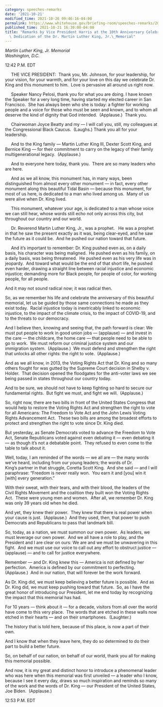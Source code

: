 ```yaml
---
category: speeches-remarks
date: '2021-10-21'
modified_time: 2021-10-26 09:46:16-04:00
permalink: https://www.whitehouse.gov/briefing-room/speeches-remarks/2021/10/21/remarks-by-vice-president-harris-at-the-10th-anniversary-celebration-of-the-dedication-of-the-dr-martin-luther-king-jr-memorial/
published_time: 2021-10-21 16:30:00-04:00
title: "Remarks by Vice President Harris at the 10th Anniversary Celebration of the\
  \ Dedication of the Dr. Martin Luther King, Jr.\_Memorial"
---
```

 
*Martin Luther King, Jr. Memorial  
Washington, D.C.*

12:42 P.M. EDT  
  
     THE VICE PRESIDENT:  Thank you, Mr. Johnson, for your leadership,
for your vision, for your warmth, and for your love on this day we
celebrate Dr. King and this monument to him.  Love is pervasive all
around us right now.    
  
     Speaker Nancy Pelosi, thank you for what you are doing. I have
known the Speaker for a very long time, having started my elected career
in San Francisco.  She has always been who she is today: a fighter for
working people and a voice for those who must be seen and known, and to
whom all deserve the kind of dignity that God intended.  (Applause.) 
Thank you.  
  
     Chairwoman Joyce Beatty and my — I will call you, still, my
colleagues at the Congressional Black Caucus.  (Laughs.) Thank you all
for your leadership.  
  
     And to the King family — Martin Luther King III, Dexter Scott King,
and Bernice King — for their commitment to carry on the legacy of their
family multigenerational legacy.  (Applause.)  
  
     And to everyone here today, thank you.  There are so many leaders
who are here.  
  
     And as we all know, this monument has, in many ways, been
distinguished from almost every other monument — in fact, every other
monument along this beautiful Tidal Basin — because this monument, for
most of us here, is dedicated to a man who lived among us.  Many of us
were alive when Dr. King lived.  
  
     This monument, whatever your age, is dedicated to a man whose voice
we can still hear, whose words still echo not only across this city, but
throughout our country and our world.  
  
     Dr. Reverend Martin Luther King, Jr., was a prophet.   He was a
prophet in that he saw the present exactly as it was, being clear-eyed,
and he saw the future as it could be.  And he pushed our nation toward
that future.   
  
     And it’s important to remember: Dr. King pushed even as, on a daily
basis, his character was being maligned.  He pushed even as his family,
on a daily basis, was being threatened.  He pushed even as his very life
was in jeopardy.  And toward what would be the end of that short life,
he pushed even harder, drawing a straight line between racial injustice
and economic injustice; demanding more for Black people, for people of
color, for working people, for all people.   
  
And it may not sound radical now; it was radical then.  
  
So, as we remember his life and celebrate the anniversary of this
beautiful memorial, let us be guided by those same connections he made
as they exist today.  Racial injustice today is inextricably linked to
economic injustice, to the impact of the climate crisis, to the impact
of COVID-19, and to the threats to our democracy.   
  
And I believe then, knowing and seeing that, the path forward is clear:
We must put people to work in good union jobs — (applause) — and invest
in the care — the childcare, the home care — that people need to be able
to go to work.  We must reform our criminal justice system and our
immigration system.  (Applause.)  We must defend and strengthen the
right that unlocks all other rights: the right to vote.  (Applause.)   
  
And as we all know, in 2013, the Voting Rights Act that Dr. King and so
many others fought for was gutted by the Supreme Court decision in
Shelby v. Holder.  That decision opened the floodgates for the
anti-voter laws we see being passed in states throughout our country
today.   
  
And to be sure, we should not have to keep fighting so hard to secure
our fundamental rights.  But fight we must, and fight we will. 
(Applause.)  
  
So, right now, there are two bills in front of the United States
Congress that would help to restore the Voting Rights Act and strengthen
the right to vote for all Americans: The Freedom to Vote Act and the
John Lewis Voting Rights Advancement Act.  These two bills are among the
broadest efforts to protect and strengthen the right to vote since Dr.
King died.   
  
But yesterday, as Senate Democrats voted to advance the Freedom to Vote
Act, Senate Republicans voted against even debating it — even debating
it — as though it’s not a debatable point.  They refused to even come to
the table to talk about it.   
  
Well, today, I am reminded of the words — we all are — the many words
we’ve heard, including from our young leaders; the words of Dr.
King’s partner in that struggle, Coretta Scott King.  And she said — and
I will paraphrase: “Freedom is never really won.  You earn it and
\[you\] win it \[with\] every generation.”   
  
With their sweat, with their tears, and with their blood, the leaders of
the Civil Rights Movement and the coalition they built won the Voting
Rights Act.  These were young men and women.  After all, we remember Dr.
King was only 39 years old when he died.   
  
And yet, they knew their power.  They knew that there is real power when
your cause is just.  (Applause.)  And they used, then, that power to
push Democrats and Republicans to pass that landmark bill.  
  
So, today, as a nation, we must summon our own power.  As leaders, we
must leverage our own power.  And we all have a role to play, and the
President and I are clear on ours: We are and we must be unwavering in
this fight.  And we must use our voice to call out any effort to
obstruct justice — (applause) — and to call for justice everywhere.  
  
Remember — and Dr. King knew this — America is not defined by her
perfection.  America is defined by our commitment to perfecting. 
(Applause.)  And in our nation, that will forever be the work forward.  
  
As Dr. King did, we must keep believing a better future is possible. 
And as Dr. King did, we must keep pushing toward that future.  So, as I
have the great honor of introducing our President, let me end today by
recognizing the impact that this memorial has had.   
  
For 10 years — think about it — for a decade, visitors from all over the
world have come to this very place.  The words that are etched in these
walls now etched in their hearts — and on their smartphones. 
(Laughter.)  
  
The history that is told here, because of this place, is now a part of
their own.   
  
And I know that when they leave here, they do so determined to do their
part to build a better future.    
  
So, on behalf of our nation, on behalf of our world, thank you all for
making this memorial possible.   
  
And now, it is my great and distinct honor to introduce a phenomenal
leader who was here when this memorial was first unveiled — a leader who
I know, because I see it every day, draws so much inspiration and
reminds so many of the work and the words of Dr. King — our President of
the United States, Joe Biden.  (Applause.) 

12:53 P.M. EDT  
